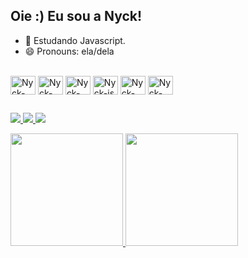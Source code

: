 ## Oie :) Eu sou a Nyck!
- 🌱 Estudando Javascript.
- 😄 Pronouns: ela/dela

<div style="display: inline_block"> <br>
<img align="center" alt="Nyck-html" height="30" width="40" src="https://cdn.jsdelivr.net/gh/devicons/devicon/icons/html5/html5-original.svg">
<img align="center" alt="Nyck-css" height="30" width="40" src="https://cdn.jsdelivr.net/gh/devicons/devicon/icons/css3/css3-original.svg">
<img align="center" alt="Nyck-bootstrap" height="30" width="40" src="https://cdn.jsdelivr.net/gh/devicons/devicon/icons/bootstrap/bootstrap-original.svg">
<img align="center" alt="Nyck-js" height="30" width="40" src="https://cdn.jsdelivr.net/gh/devicons/devicon/icons/javascript/javascript-original.svg">
<img align="center" alt="Nyck-react" height="30" width="40" src="https://cdn.jsdelivr.net/gh/devicons/devicon/icons/react/react-original.svg">
<img align="center" alt="Nyck-figma" height="30" width="40" src="https://cdn.jsdelivr.net/gh/devicons/devicon/icons/figma/figma-original.svg">

##

<div>

<a href="https://br.linkedin.com/in/dominyck-malta-b64121230" target="_blank"> <img src="https://img.shields.io/badge/LinkedIn-0077B5?style=for-the-badge&logo=linkedin&logoColor=white" target="_blank">
<a href="nyckmaltadev@gmail.com" target="_blank"> <img src="https://img.shields.io/badge/Gmail-D14836?style=for-the-badge&logo=gmail&logoColor=white" target="_blank">
<a href="https://www.instagram.com/nyckmlt/?next=%2F" target="_blank"> <img src="https://img.shields.io/badge/Instagram-E4405F?style=for-the-badge&logo=instagram&logoColor=white" target="_blank">

</div>
    
<div>
    <a href=https://github.com/nyckmlt">
    <img height="180cm" src="https://github-readme-stats.vercel.app/api?username=nyckmlt&show_icons=true&theme=radical"/>
   <img height="180cm" src="https://github-readme-stats.vercel.app/api/top-langs/?username=nyckmlt&layout=compact&theme=radical"/>
</div>


